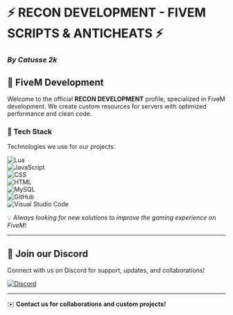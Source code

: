 # ⚡ RECON DEVELOPMENT - FIVEM SCRIPTS & ANTICHEATS ⚡️

### *By Catusse 2k*  

## 🚀 FiveM Development  

Welcome to the official **RECON DEVELOPMENT** profile, specialized in FiveM development. We create custom resources for servers with optimized performance and clean code.  

### 🧠 Tech Stack  
Technologies we use for our projects:  

![Lua](https://img.shields.io/badge/-Lua-2C2D72?style=flat&logo=lua&logoColor=white)  
![JavaScript](https://img.shields.io/badge/-JavaScript-F7DF1E?style=flat&logo=javascript&logoColor=black)  
![CSS](https://img.shields.io/badge/-CSS-1572B6?style=flat&logo=css3&logoColor=white)  
![HTML](https://img.shields.io/badge/-HTML-E34F26?style=flat&logo=html5&logoColor=white)  
![MySQL](https://img.shields.io/badge/-MySQL-4479A1?style=flat&logo=mysql&logoColor=white)  
![GitHub](https://img.shields.io/badge/-GitHub-181717?style=flat&logo=github&logoColor=white)  
![Visual Studio Code](https://img.shields.io/badge/-VS%20Code-007ACC?style=flat&logo=visualstudiocode&logoColor=white)  

💡 *Always looking for new solutions to improve the gaming experience on FiveM!*  

---

## 🔗 Join our Discord  
Connect with us on Discord for support, updates, and collaborations!  

[![Discord](https://img.shields.io/badge/Join%20us%20on-Discord-5865F2?style=flat&logo=discord&logoColor=white)](https://discord.gg/p4athdZK)  

---
✉️ **Contact us for collaborations and custom projects!**  